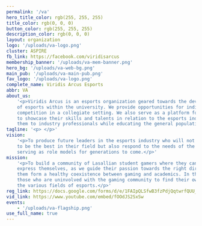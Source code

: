 ```yaml
---
permalink: '/va'
hero_title_color: rgb(255, 255, 255)
title_color: rgb(0, 0, 0)
button_color: rgb(255, 255, 255)
description_color: rgb(0, 0, 0)
layout: organization
logo: '/uploads/va-logo.png'
cluster: ASPIRE
fb_link: https://facebook.com/viridisarcus
membership_banner: '/uploads/va-mem-banner.png'
hero_bg: '/uploads/va-web-bg.png'
main_pub: '/uploads/va-main-pub.png'
fav_logo: '/uploads/va-logo.png'
complete_name: Viridis Arcus Esports
abbr: VA
about_us:
    '<p>Viridis Arcus is an esports organization geared towards the development
    of esports within the university. We provide opportunities for individuals who seek
    competition in a collegiate setting. We also serve as a platform for individuals
    to showcase their skills and talents in relation to the esports industry by exposing
    them to industry professionals while educating the general population about esports.</p>'
tagline: '<p> </p>'
vision:
    '<p>To produce future leaders in the esports industry who will not only strive
    to be the best in their field but also respond to the needs of the Lasallian community,
    serving as role models for generations to come.</p>'
mission:
    '<p>To build a community of Lasallian student gamers where they can freely
    express themselves, as we guide their passion towards the right direction and help
    them form a healthy coexistence between gaming and academics. In the process, inspire
    those who are uninvolved with the gaming community to find their own meaning in
    the various fields of esports.</p>'
reg_link: https://docs.google.com/forms/d/e/1FAIpQLSfwB3fzPdjQqtwrfQUU_sWa70gXF7NQoVEv1IcTnNCLexMTVw/viewform
vid_link: https://www.youtube.com/embed/fOOdJS2SxSw
events:
    - '/uploads/va-flagship.png'
use_full_name: true
---
```

